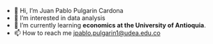 - 👋 Hi, I’m Juan Pablo Pulgarin Cardona
- 👀 I’m interested in data analysis
- 🌱 I’m currently learning **economics at the University of Antioquia**.
- 📫 How to reach me jpablo.pulgarin1@udea.edu.co

<!---
jpablocrdn/jpablocrdn is a ✨ special ✨ repository because its `README.md` (this file) appears on your GitHub profile.
You can click the Preview link to take a look at your changes.
--->
